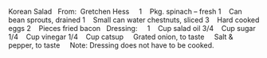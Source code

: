 Korean Salad
 
From:  Gretchen Hess 
 
 
1    Pkg. spinach – fresh
1    Can bean sprouts, drained
1    Small can water chestnuts, sliced
3    Hard cooked eggs
2    Pieces fried bacon
 
Dressing:    
1    Cup salad oil
3/4    Cup sugar
1/4    Cup vinegar
1/4    Cup catsup
    Grated onion, to taste
    Salt & pepper, to taste
 
 
Note: Dressing does not have to be cooked.
